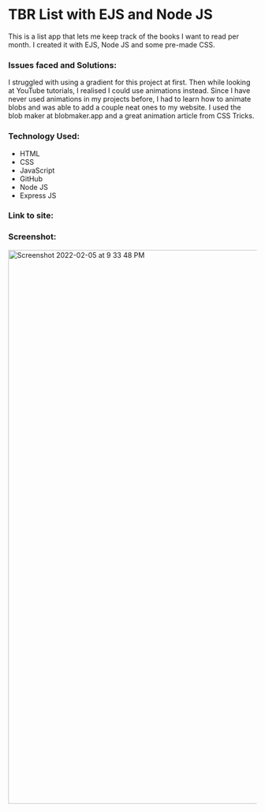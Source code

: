 # TBR List with EJS and Node JS
 This is a list app that lets me keep track of the books I want to read per month. I created it with EJS, Node JS and some pre-made CSS.

<h3>Issues faced and Solutions:</h3>
I struggled with using a gradient for this project at first. Then while looking at YouTube tutorials, I realised I could use animations instead.
Since I have never used animations in my projects before, I had to learn how to animate blobs and was able to add a couple neat ones to my website. I used the blob maker at blobmaker.app and a great animation article from CSS Tricks. 

<h3>Technology Used:</h3>

- HTML
- CSS
- JavaScript
- GitHub
- Node JS
- Express JS

<h3>Link to site:</h3>


<h3>Screenshot:</h3>
<img width="1124" alt="Screenshot 2022-02-05 at 9 33 48 PM" src="https://user-images.githubusercontent.com/40691059/152656380-90eb3e7b-37ef-4d38-86ca-e1fa0a13e7ba.png">


